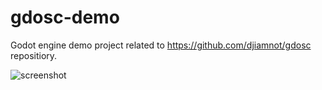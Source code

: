 # gdosc-demo
Godot engine demo project related to https://github.com/djiamnot/gdosc repositiory.

![screenshot](https://frankiezafe.org/images/a/ad/Gdosc-receiver-sender-demo-editor-screenshot.png)
